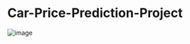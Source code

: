 # Car-Price-Prediction-Project
![image](https://user-images.githubusercontent.com/66842738/172924840-3effb2cc-1e38-4031-acbc-17a1ed35b516.png)
